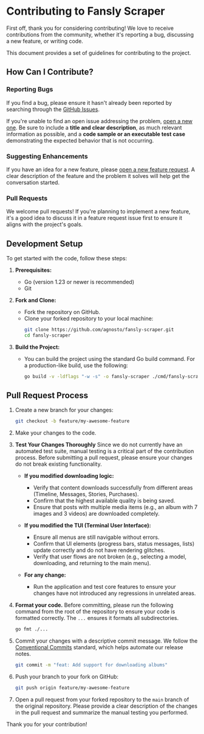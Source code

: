 # Contributing to Fansly Scraper

First off, thank you for considering contributing! We love to receive contributions from the community, whether it's reporting a bug, discussing a new feature, or writing code.

This document provides a set of guidelines for contributing to the project.

## How Can I Contribute?

### Reporting Bugs
If you find a bug, please ensure it hasn't already been reported by searching through the [GitHub Issues](https://github.com/agnosto/fansly-scraper/issues).

If you're unable to find an open issue addressing the problem, [open a new one](https://github.com/agnosto/fansly-scraper/issues/new?template=bug_report.md). Be sure to include a **title and clear description**, as much relevant information as possible, and a **code sample or an executable test case** demonstrating the expected behavior that is not occurring.

### Suggesting Enhancements
If you have an idea for a new feature, please [open a new feature request](https://github.com/agnosto/fansly-scraper/issues/new?template=feature_request.md). A clear description of the feature and the problem it solves will help get the conversation started.

### Pull Requests
We welcome pull requests! If you're planning to implement a new feature, it's a good idea to discuss it in a feature request issue first to ensure it aligns with the project's goals.

## Development Setup

To get started with the code, follow these steps:

1.  **Prerequisites:**
    *   Go (version 1.23 or newer is recommended)
    *   Git

2.  **Fork and Clone:**
    *   Fork the repository on GitHub.
    *   Clone your forked repository to your local machine:
        ```bash
        git clone https://github.com/agnosto/fansly-scraper.git
        cd fansly-scraper
        ```

3.  **Build the Project:**
    *   You can build the project using the standard Go build command. For a production-like build, use the following:
        ```bash
        go build -v -ldflags "-w -s" -o fansly-scraper ./cmd/fansly-scraper
        ```

## Pull Request Process

1.  Create a new branch for your changes:
    ```bash
    git checkout -b feature/my-awesome-feature
    ```
2.  Make your changes to the code.

3.  **Test Your Changes Thoroughly**
    Since we do not currently have an automated test suite, manual testing is a critical part of the contribution process. Before submitting a pull request, please ensure your changes do not break existing functionality.
    
    -   **If you modified downloading logic:**
        -   Verify that content downloads successfully from different areas (Timeline, Messages, Stories, Purchases).
        -   Confirm that the highest available quality is being saved.
        -   Ensure that posts with multiple media items (e.g., an album with 7 images and 3 videos) are downloaded completely.
    
    -   **If you modified the TUI (Terminal User Interface):**
        -   Ensure all menus are still navigable without errors.
        -   Confirm that UI elements (progress bars, status messages, lists) update correctly and do not have rendering glitches.
        -   Verify that user flows are not broken (e.g., selecting a model, downloading, and returning to the main menu).
    
    -   **For any change:**
        -   Run the application and test core features to ensure your changes have not introduced any regressions in unrelated areas.

4.  **Format your code.** Before committing, please run the following command from the root of the repository to ensure your code is formatted correctly. The `...` ensures it formats all subdirectories.
    ```bash
    go fmt ./...
    ```
5.  Commit your changes with a descriptive commit message. We follow the [Conventional Commits](https://www.conventionalcommits.org/en/v1.0.0/) standard, which helps automate our release notes.
    ```bash
    git commit -m "feat: Add support for downloading albums"
    ```
6.  Push your branch to your fork on GitHub:
    ```bash
    git push origin feature/my-awesome-feature
    ```
7.  Open a pull request from your forked repository to the `main` branch of the original repository. Please provide a clear description of the changes in the pull request and summarize the manual testing you performed.

Thank you for your contribution!
